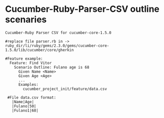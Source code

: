 # Cucumber-Ruby-Parser-CSV outline scenaries
    
    Cucumber-Ruby Parser CSV for cucumber-core-1.5.0
  
    #replace file parser.rb in -> ruby_dir/li/ruby/gems/2.3.0/gems/cucumber-core-1.5.0/lib/cucumber/core/gherkin

    #Feature example:
      Feature: Find Vitor
        Scenario Outline: Fulano age is 68
          Given Name <Name>
          Given Age <Age>
          ...
          Examples:
            cucumber_project_init/feature/data.csv
                 
     #File data.csv format:
       |Name|Age|
       |Fulano|50|
       |Fulano1|68|
